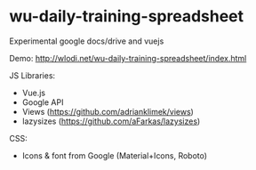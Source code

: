 # wu-daily-training-spreadsheet
Experimental google docs/drive and vuejs

Demo: http://wlodi.net/wu-daily-training-spreadsheet/index.html

JS Libraries:

- Vue.js
- Google API
- Views (https://github.com/adrianklimek/views)
- lazysizes (https://github.com/aFarkas/lazysizes)

CSS:

- Icons & font from Google (Material+Icons, Roboto)